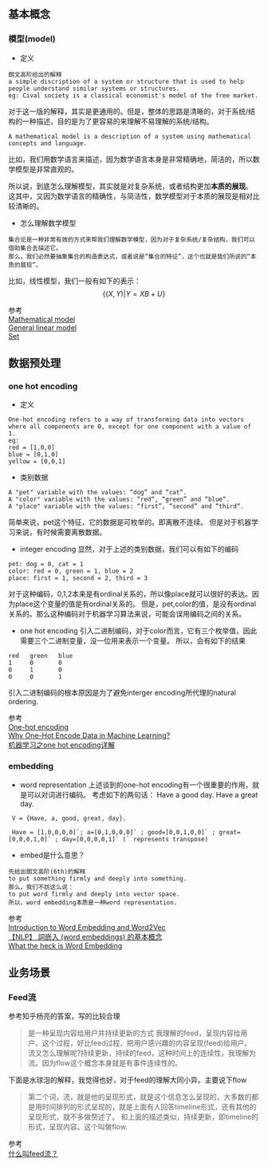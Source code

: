 ## 基本概念

### 模型(model)

- 定义
```
朗文高阶给出的解释
a simple discription of a system or structure that is used to help people understand similar systems or structures.
eg: Cival society is a classical economist's model of the free market.
```
对于这一版的解释，其实是更通用的。但是，整体的思路是清晰的，对于系统/结构的一种描述，目的是为了更容易的来理解不易理解的系统/结构。

```
A mathematical model is a description of a system using mathematical concepts and language.
```
比如，我们用数学语言来描述，因为数学语言本身是非常精确地，简洁的，所以数学模型是非常直观的。

所以说，到底怎么理解模型，其实就是对复杂系统，或者结构更加**本质的展现**。
这其中，又因为数学语言的精确性，与简洁性，数学模型对于本质的展现是相对比较清晰的。

- 怎么理解数学模型
```
集合论是一种非常有效的方式来帮我们理解数学模型，因为对于复杂系统/复杂结构，我们可以借助集合去描述它。
那么，我们必然要抽象集合的构造表达式，或者说是“集合的特征”，这个也就是我们所说的“本质的展现”。
```
比如，线性模型，我们一般有如下的表示：
$$\{(X,Y)|Y=XB+U\}$$

参考<br>
[Mathematical model](https://en.wikipedia.org/wiki/Mathematical_model)<br>
[General linear model](https://en.wikipedia.org/wiki/General_linear_model)<br>
[Set](https://en.wikipedia.org/wiki/Set_(mathematics))<br>


## 数据预处理

### one hot encoding
- 定义
```
One-hot encoding refers to a way of transforming data into vectors where all components are 0, except for one component with a value of 1.
eg:
red = [1,0,0]
blue = [0,1,0]
yellow = [0,0,1]
```
- 类别数据
```
A "pet" variable with the values: “dog” and “cat“.
A "color" variable with the values: “red“, “green” and “blue“.
A "place" variable with the values: “first”, “second” and “third“.
```
简单来说，pet这个特征，它的数据是可枚举的。即离散不连续。
但是对于机器学习来说，有时候需要离散数据。
- integer encoding
显然，对于上述的类别数据，我们可以有如下的编码
```
pet: dog = 0, cat = 1
color: red = 0, green = 1, blue = 2
place: first = 1, second = 2, third = 3
```
对于这种编码，0,1,2本来是有ordinal关系的，所以像place就可以很好的表达。因为place这个变量的值是有ordinal关系的。
但是，pet,color的值，是没有ordinal关系的。那么这种编码对于机器学习算法来说，可能会误用编码之间的关系。

- one hot encoding
引入二进制编码，对于color而言，它有三个枚举值，因此需要三个二进制变量，没一位用来表示一个变量。
所以，会有如下的结果
```
red   green   blue
1     0       0
0     1       0
0     0       1
```
引入二进制编码的根本原因是为了避免interger encoding所代理的natural ordering.

参考<br>
[One-hot encoding](https://machinelearning.wtf/terms/one-hot-encoding/)<br>
[Why One-Hot Encode Data in Machine Learning?](https://machinelearningmastery.com/why-one-hot-encode-data-in-machine-learning/)<br>
[机器学习之one hot encoding详解](https://www.jianshu.com/p/cb344e1c860a)<br>


### embedding
- word representation
上述谈到的one-hot encoding有一个很重要的作用，就是可以对词进行编码。
考虑如下的两句话：
Have a good day.
Have a great day.
```
 V = {Have, a, good, great, day}.

 Have = [1,0,0,0,0]`; a=[0,1,0,0,0]` ; good=[0,0,1,0,0]` ; great=[0,0,0,1,0]` ; day=[0,0,0,0,1]` (` represents transpose)
```

- embed是什么意思？
```
先给出朗文高阶(6th)的解释
to put something firmly and deeply into something.
那么，我们不妨这么说：
to put word firmly and deeply into vector space.
所以，word embedding本质是一种word representation.
```

参考<br>
[Introduction to Word Embedding and Word2Vec](https://towardsdatascience.com/introduction-to-word-embedding-and-word2vec-652d0c2060fa)<br>
[【NLP】 詞嵌入 (word embeddings) 的基本概念](https://www.kesci.com/home/project/5b7a359e31902f000f55152f)<br>
[What the heck is Word Embedding](https://towardsdatascience.com/what-the-heck-is-word-embedding-b30f67f01c81)<br>

## 业务场景

### Feed流

参考知乎杨亮的答案，写的比较合理
>是一种呈现内容给用户并持续更新的方式
我理解的feed，呈现内容给用户，这个过程，好比feed过程，把用户感兴趣的内容呈现(feed)给用户。
流又怎么理解呢?持续更新，持续的feed，这种时间上的连续性，我理解为流。因为flow这个概念本身就是有事件连续性的。

下面是水球泡的解释，我觉得也好，对于feed的理解大同小异。主要说下flow
>第二个词，流，就是他的呈现形式，就是这个信息怎么呈现的，大多数的都是用时间排列的形式呈现的，就是上面有人回答timeline形式，还有其他的呈现形式，就不多做赘述了。
和上面的描述类似，持续更新，即timeline的形式，呈现内容。这个叫做flow.

参考<br>
[什么叫feed流？](https://www.zhihu.com/question/20690652)